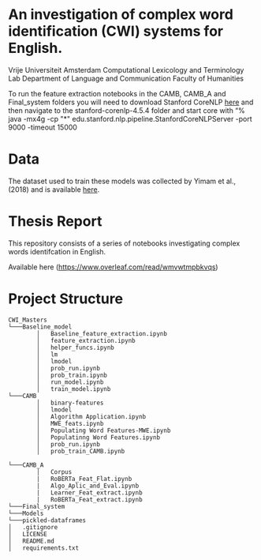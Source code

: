 # An investigation of complex word identification (CWI) systems for English.
Vrije Universiteit Amsterdam Computational Lexicology and Terminology Lab Department of Language and Communication Faculty of Humanities

To run the feature extraction notebooks in the CAMB, CAMB_A and Final_system folders you will need to download Stanford CoreNLP [here](https://stanfordnlp.github.io/CoreNLP/) and then navigate to the stanford-corenlp-4.5.4 folder and start core with “% java -mx4g -cp "*" edu.stanford.nlp.pipeline.StanfordCoreNLPServer -port 9000 -timeout 15000

# Data
The dataset used to train these models was collected by Yimam et al., (2018) and is available [here](https://www.inf.uni-hamburg.de/en/inst/ab/lt/resources/data/complex-word-identification-dataset.html).

# Thesis Report
This repository consists of a series of notebooks investigating complex words identifcation in English. 


Available here (https://www.overleaf.com/read/wmvwtmpbkvqs)

# Project Structure

```
CWI_Masters
└───Baseline_model
        │   Baseline_feature_extraction.ipynb
        │   feature_extraction.ipynb
        │   helper_funcs.ipynb
        │   lm
        │   lmodel
        │   prob_run.ipynb
        │   prob_train.ipynb
        │   run_model.ipynb
        │   train_model.ipynb
└───CAMB
        │   binary-features
        │   lmodel
        │   Algorithm Application.ipynb
        │   MWE_feats.ipynb
        │   Populating Word Features-MWE.ipynb
        │   Populatinng Word Features.ipynb
        │   prob_run.ipynb
        │   prob_train_CAMB.ipynb

└───CAMB_A
        │   Corpus
        |   RoBERTa_Feat_Flat.ipynb
        |   Algo_Aplic_and_Eval.ipynb
        |   Learner_Feat_extract.ipynb
        |   RoBERTa_Feat_extract.ipynb
└───Final_system
└───Models
└───pickled-dataframes
│   .gitignore
│   LICENSE
│   README.md
│   requirements.txt

```

